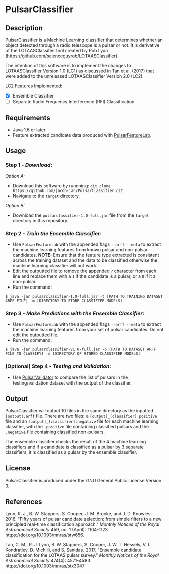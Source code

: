 # PulsarClassifier
## Description
PulsarClassifier is a Machine Learning classifier that determines whether an object detected through a radio telescope is a pulsar or not. It is derivative of the LOTAASClassifier tool created by Rob Lyon (https://github.com/scienceguyrob/LOTAASClassifier).

The intention of this software is to implement the changes to LOTAASClassifier Version 1.0 (LC1) as discussed in Tan et al. (2017) that were added to the unreleased LOTAASClassifier Version 2.0 (LC2).

LC2 Features Implemented:
* [x] Ensemble Classifier
* [ ] Separate Radio Frequency Interference (RFI) Classification

## Requirements
* Java 1.6 or later
* Feature extracted candidate data produced with [PulsarFeatureLab](https://github.com/scienceguyrob/PulsarFeatureLab).

## Usage

### Step 1 - *Download*:
*Option A:*
* Download this software by runnning: `git clone https://github.com/jacob-ian/PulsarClassifier.git`
* Navigate to the `target` directory.

*Option B:*
* Download the `pulsarclassifier-1.0-full.jar` file from the `target` directory in this repository.

### Step 2 - *Train the Ensemble Classifier*:
* Use `PulsarFeatureLab` with the appended flags `--arff --meta` to extract the machine learning features from known pulsar and non-pulsar candidates. **NOTE:** Ensure that the feature type extracted is consistent across the training dataset and the data to be classified otherwise the machine learning classifier will not work.
* Edit the outputted file to remove the appended `?` character from each line and replace them with a `1` if the candidate is a pulsar, or a `0` if it a non-pulsar.
* Run the command:
```
$ java -jar pulsarclassifier-1.0-full.jar -t [PATH TO TRAINING DATASET ARFF FILE] -m [DIRECTORY TO STORE CLASSIFIER MODELS]
```

### Step 3 - *Make Predictions with the Ensemble Classifier*:
* Use `PulsarFeatureLab` with the appended flags `--arff --meta` to extract the machine learning features from your set of pulsar candidates. Do not edit the outputted file.
* Run the command:
```
$ java -jar pulsarclassifier-v1.0-full.jar -p [PATH TO DATASET ARFF FILE TO CLASSIFY] -m [DIRECTORY OF STORED CLASSIFIER MODELS]
```

### (Optional) Step 4 - *Testing and Validation*:
* Use [PulsarValidator](https://github.com/jacob-ian/PulsarValidator.git) to compare the list of pulsars in the testing/validation dataset with the output of the classifier.

## Output
PulsarClassifier will output 10 files in the same directory as the inputted `[output].arff` file. There are two files: a `[output]_[classifier].positive` file and an `[output]_[classifier].negative` file for each machine learning classifier, with the `.positive` file containing classified pulsars and the `.negative` file containing classified non-pulsars.

The ensemble classifier checks the result of the 4 machine learning classifiers and if a candidate is classified as a pulsar by 3 separate classifiers, it is classified as a pulsar by the ensemble classifier.


## License
PulsarClassifier is produced under the GNU General Public License Version 3.

## References
Lyon, R. J., B. W. Stappers, S. Cooper, J. M. Brooke, and J. D. Knowles. 2016. "Fifty years of pulsar candidate selection: from simple filters to a new principled real-time classification approach." *Monthly Notices of the Royal Astronomical Society* 459, no. 1 (April): 1104-1123. https://doi.org/10.1093/mnras/stw656.

Tan, C. M., R. J. Lyon, B. W. Stappers, S. Cooper, J. W. T. Hessels, V. I. Kondratiev, D. Michilli, and S. Sanidas. 2017. "Ensemble candidate classification for the LOTAAS pulsar survey." *Monthly Notices of the Royal Astronomical Society* 474(4): 4571-4583. https://doi.org/10.1093/mnras/stx3047
